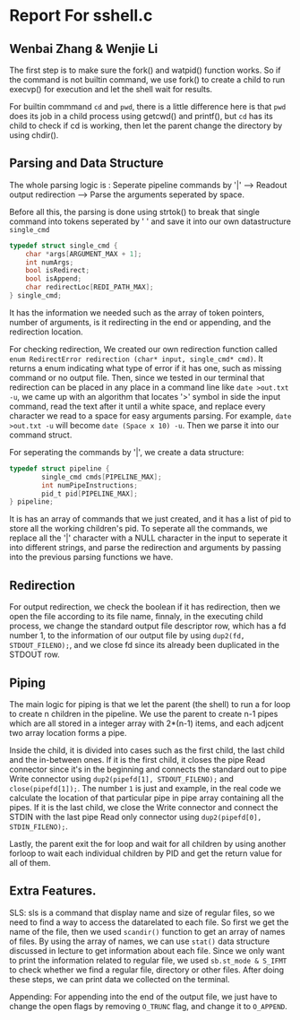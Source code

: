 # Report For sshell.c

## Wenbai Zhang & Wenjie Li

The first step is to make sure the fork() and watpid() function works. So if the command is not builtin command, we use fork() to create a child to run execvp() for execution and let the shell wait for results.

For builtin commmand `cd` and `pwd`, there is a little difference here is that `pwd` does its job in a child process using getcwd() and printf(), but `cd` has its child to check if cd is working, then let the parent change the directory by using chdir().


## Parsing and Data Structure

The whole parsing logic is : Seperate pipeline commands by '|' --> Readout output redirection --> Parse the arguments seperated by space.

Before all this, the parsing is done using strtok() to break that single command into tokens seperated by ' ' and save it into our own datastructure `single_cmd`
```c
typedef struct single_cmd {
    char *args[ARGUMENT_MAX + 1];
    int numArgs;
    bool isRedirect;
    bool isAppend;
    char redirectLoc[REDI_PATH_MAX];
} single_cmd;
```
It has the information we needed such as the array of token pointers, number of arguments, is it redirecting in the end or appending, and the redirection location.

For checking redirection, We created our own redirection function called `enum RedirectError redirection (char* input, single_cmd* cmd)`. It returns a enum indicating what type of error if it has one, such as missing command or no output file. Then, since we tested in our terminal that redirection can be placed in any place in a command line like `date >out.txt -u`, we came up with an algorithm that locates '>' symbol in side the input command, read the text after it until a white space, and replace every character we read to a space for easy arguments parsing. For example, `date >out.txt -u` will become `date (Space x 10) -u`. Then we parse it into our command struct.

For seperating the commands by '|', we create a data structure:
```c
typedef struct pipeline {
        single_cmd cmds[PIPELINE_MAX];
        int numPipeInstructions;
        pid_t pid[PIPELINE_MAX];
} pipeline;

```
It is has an array of commands that we just created, and it has a list of pid to store all the working children's pid. To seperate all the commands, we replace all the '|' character with a NULL character in the input to seperate it into different strings, and parse the redirection and arguments by passing into the previous parsing functions we have.


## Redirection

For output redirection, we check the boolean if it has redirection, then we open the file according to its file name, finnaly, in the executing child process, we change the standard output file descriptor row, which has a fd number 1, to the information of our output file by using `dup2(fd, STDOUT_FILENO);`, and we close fd since its already been duplicated in the STDOUT row.

## Piping
The main logic for piping is that we let the parent (the shell) to run a for loop to create n children in the pipeline. We use the parent to create n-1 pipes which are all stored in a integer array with 2*(n-1) items, and each adjcent two array location forms a pipe.

Inside the child, it is divided into cases such as the first child, the last child and the in-between ones. If it is the first child, it closes the pipe Read connector since it's in the beginning and connects the standard out to pipe Write connector using `dup2(pipefd[1], STDOUT_FILENO);` and `close(pipefd[1]);`. The number `1` is just and example, in the real code we calculate the location of that particular pipe in pipe array containing all the pipes. If it is the last child, we close the Write connector and connect the STDIN with the last pipe Read only connector using `dup2(pipefd[0], STDIN_FILENO);`.

Lastly, the parent exit the for loop and wait for all children by using another forloop to wait each individual children by PID and get the return value for all of them.

## Extra Features.
SLS: sls is a command that display name and size of regular files, so we need to find a way to access the datarelated to each file. So first we get the name of the file, then we used `scandir()` function to get an array of names of files. By using the array of names, we can use `stat()` data structure discussed in lecture to get information about each file. Since we only want to print the information related to regular file, we used `sb.st_mode & S_IFMT` to check whether we find a regular file, directory or other files. After doing these steps, we can print data we collected on the terminal.

Appending: For appending into the end of the output file, we just have to change the open flags by removing `O_TRUNC` flag, and change it to `O_APPEND`.
